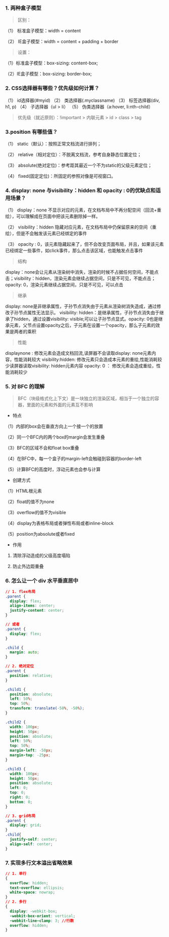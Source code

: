 ### 1. 两种盒子模型
> 区别：

（1） 标准盒子模型：width = content

（2） IE盒子模型：width = content + padding + border

> 设置：

（1）标准盒子模型：box-sizing: content-box;

（2）IE盒子模型：box-sizing: border-box;

### 2. CSS选择器有哪些？优先级如何计算？

（1） id选择器(#myid)
（2） 类选择器(.myclassname)
（3） 标签选择器(div, h1, p)
（4） 子选择器（ul > li）
（5） 伪类选择器（a:hover, li:nth-child）

> 优先级（就近原则）：!important > 内联元素 >  id > class > tag 

### 3.position 有哪些值？

（1） static（默认）：按照正常文档流进行排列；

（2） relative（相对定位）：不脱离文档流，参考自身静态位置定位；

（3） absolute(绝对定位)：参考距其最近一个不为static的父级元素定位；

（4） fixed(固定定位)：所固定的参照对像是可视窗口。

### 4. display: none 与visibility：hidden 和 opacity : 0的优缺点和适用场景？

（1） display：none 不显示对应的元素，在文档布局中不再分配空间（回流+重绘），可以理解成在页面中把该元素删除掉一样。

（2） visibility：hidden 隐藏对应元素，在文档布局中仍保留原来的空间（重绘），但是不会触发该元素已经绑定的事件

（3） opacity : 0，该元素隐藏起来了，但不会改变页面布局，并且，如果该元素已经绑定一些事件，如click事件，那么点击该区域，也能触发点击事件

> 结构

display：none会让元素从渲染树中消失，渲染的时候不占据任何空间，不能点击；visibility：hidden，渲染元素会继续占据空间，只是不可见，不能点击；opacity: 0，渲染元素继续占据空间，只是不可见，可以点击

> 继承 

display: none是非继承属性，子孙节点消失由于元素从渲染树消失造成，通过修改子孙节点属性无法显示。 visibility: hidden：是继承属性，子孙节点消失由于继承了hidden，通过设置visibility: visible;可以让子孙节点显式。opacity: 0也是继承元素，父节点设置opacity之后，子元素在设置一个opacity，那么子元素的效果是两者的乘积

> 性能

displaynone : 修改元素会造成文档回流,读屏器不会读取display: none元素内容，性能消耗较大 visibility:hidden: 修改元素只会造成本元素的重绘,性能消耗较少读屏器读取visibility: hidden元素内容 opacity: 0 ： 修改元素会造成重绘，性能消耗较少

### 5. 对 BFC 的理解

> BFC（块级格式化上下文）是一块独立的渲染区域，相当于一个独立的容器，里面的元素和外面的元素互不影响

* 特点

（1）内部的box会在垂直方向上一个接一个的放置

（2）同一个BFC内的两个box的margin会发生重叠

（3）BFC的区域不会和float box重叠

（4）在BFC中，每一个盒子的margin-left会触碰到容器的border-left

（5）计算BFC的高度时，浮动元素也会参与计算

* 创建方式

（1）HTML根元素

（2）float的值不为none

（3）overflow的值不为visible

（4）display为表格布局或者弹性布局或者inline-block

（5）position为absolute或者fixed

* 作用

1. 清除浮动造成的父级高度塌陷

2. 防止外边距重叠

### 6. 怎么让一个 div 水平垂直居中

``` css
// 1. flex布局
.parent {
  display: flex;
  align-items: center;
  justify-content: center;
}

// 或者
.parent {
  display: flex;
}

.child {
  margin: auto;
}

// 2. 绝对定位
.parent {
  position: relative;
}

.child1 {
  position: absolute;
  left: 50%;
  top: 50%;
  transform: translate(-50%, -50%);
}

.child2 {
  width: 100px;
  height: 50px;
  position: absolute;
  left: 50%;
  top: 50%;
  margin-left: -50px;
  margin-top: -25px;
}

.child3 {
  width: 100px;
  height: 50px;
  position: absolute;
  left: 0;
  top: 0;
  right: 0;
  bottom: 0;
}

// 3. grid布局
.parent {
  display: grid;
}
.child{
  justify-self: center;
  align-self: center;
}

```

### 7. 实现多行文本溢出省略效果
```css
// 1. 单行
{
  overflow: hidden;
  text-overflow: ellipsis;
  white-space: nowrap;
}
// 2. 多行
{
  display: -webkit-box;
  -webkit-box-orient: vertical;
  -webkit-line-clamp: 3; //行数
  overflow: hidden;
}
```